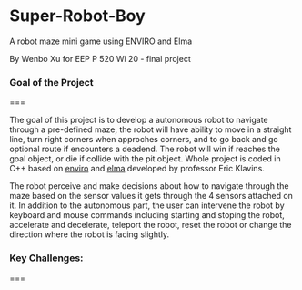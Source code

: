 # Super-Robot-Boy
A robot maze mini game using ENVIRO and Elma

By Wenbo Xu 
for EEP P 520 Wi 20 - final project

### Goal of the Project
 ===

The goal of this project is to develop a autonomous robot to navigate through a pre-defined maze, the robot will have ability to move in a straight line, turn right corners when approches corners, and to go back and go optional route if encounters a deadend. The robot will win if reaches the goal object, or die if collide with the pit object. Whole project is coded in C++ based on [enviro](https://github.com/klavinslab/enviro) and [elma](https://github.com/klavinslab/elma) developed by professor Eric Klavins.

The robot perceive and make decisions about how to navigate through the maze based on the sensor values it gets through the 4 sensors attached on it. In addition to the autonomous part, the user can intervene the robot by keyboard and mouse commands including starting and stoping the robot, accelerate and decelerate, teleport the robot, reset the robot or change the direction where the robot is facing slightly.

### Key Challenges:
 ===
